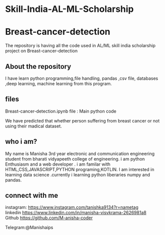 
<h1>Skill-India-AL-ML-Scholarship</h1>
<h1> Breast-cancer-detection</h1>
 The repository  is having all the code used in AL/ML skill india scholarship project on   Breast-cancer-detection
 <h2>About the repository </h2>
 I have learn python programming,file handling, pandas ,csv file, databases ,deep learning, machine learning from this program.
 <h2>files</h2>
  Breast-cancer-detection.ipynb file : Main python code 
<P>We have predicted that whether person suffering from breast cancer or not using their madical dataset.</p>
 <h2>who i am?</h2>
 My name is Manisha 3rd year electronic and communication engineering student from bharati vidyapeeth college of engineering. i am python Enthusiasm and a web developer . i am familar with HTML,CSS,JAVASCRIPT,PYTHON programing,KOTLIN. I am interested in learning data science .currently i learning python liberaries numpy and pandas.
 
 <h2>connect with me </h2>
 instagram:
 <a href="https://www.instagram.com/tanishka9134?r=nametag">https://www.instagram.com/tanishka9134?r=nametag</a><br>
 linkedin
 <a href="https://www.linkedin.com/in/manisha-visvkrama-2626981a8">https://www.linkedin.com/in/manisha-visvkrama-2626981a8</a><br>
 Github
 <a href="https://github.com/M-anisha-coder">https://github.com/M-anisha-coder</a><br>
 <p> Telegram:@Manishaips<p><br>
